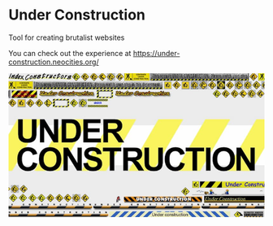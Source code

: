 # Under Construction
Tool for creating brutalist websites

You can check out the experience at <https://under-construction.neocities.org/>

![Under Construction Hero Image](https://github.com/lpalombo/web-brutalizer/blob/master/img/underconstruction_hero.jpg?raw=true)